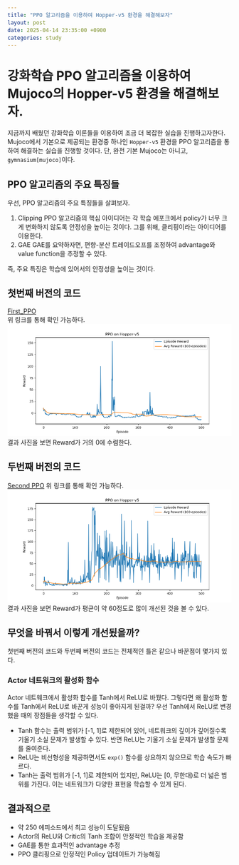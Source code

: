 ```yaml
---
title: "PPO 알고리즘을 이용하여 Hopper-v5 환경을 해결해보자"
layout: post
date: 2025-04-14 23:35:00 +0900
categories: study
---
```


# 강화학습 PPO 알고리즘을 이용하여 Mujoco의 Hopper-v5 환경을 해결해보자.
지금까지 배웠던 강화학습 이론들을 이용하여 조금 더 복잡한 실습을 진행하고자한다.
Mujoco에서 기본으로 제공되는 환경중 하나인 `Hopper-v5` 환경을 PPO 알고리즘을 통하여 해결하는 실습을 진행할 것이다.
단, 완전 기본 Mujoco는 아니고, `gymnasium[mujoco]`이다.

## PPO 알고리즘의 주요 특징들
우선, PPO 알고리즘의 주요 특징들을 살펴보자.
1. Clipping
PPO 알고리즘의 핵심 아이디어는 각 학습 에포크에서 policy가 너무 크게 변화하지 않도록 안정성을 높이는 것이다.
그를 위해, 클리핑이라는 아이디어를 이용한다.
2. GAE
GAE를 요약하자면, 편향-분산 트레이드오프를 조정하여 advantage와 value function을 추정할 수 있다.   

즉, 주요 특징은 학습에 있어서의 안정성을 높이는 것이다.

## 첫번째 버전의 코드
[First_PPO](https://github.com/soonawg/ppo_hopper_v5/blob/562e237cec4ffa0eaa961390bf14a44cde5be4b2/first_version_ppo.py)   
위 링크를 통해 확인 가능하다.
![Result_image_first](/assets/images/2025-04-14/ppo_hopper.png)
결과 사진을 보면 Reward가 거의 0에 수렴한다.

## 두번째 버전의 코드
[Second PPO](https://github.com/soonawg/ppo_hopper_v5/blob/562e237cec4ffa0eaa961390bf14a44cde5be4b2/second_version_ppo.py)
위 링크를 통해 확인 가능하다.
![Result_image_second](/assets/images/2025-04-14/ppo_hopper1.png)
결과 사진을 보면 Reward가 평균이 약 60정도로 많이 개선된 것을 볼 수 있다.

## 무엇을 바꿔서 이렇게 개선됬을까?
첫번째 버전의 코드와 두번째 버전의 코드는 전체적인 틀은 같으나 바꾼점이 몇가지 있다.

### Actor 네트워크의 활성화 함수
Actor 네트웨크에서 활성화 함수를 Tanh에서 ReLU로 바꿨다.
그렇다면 왜 활성화 함수를 Tanh에서 ReLU로 바꾼게 성능이 좋아지게 된걸까?
우선 Tanh에서 ReLU로 변경했을 때의 장점들을 생각할 수 있다.
* Tanh 함수는 출력 범위가 [-1, 1]로 제한되어 있어, 네트워크의 깊이가 깊어질수록 기울기 소실 문제가 발생할 수 있다. 반면 ReLU는 기울기 소실 문제가 발생할 문제를 줄여준다.
* ReLU는 비선형성을 제공하면서도 `exp()` 함수를 상요하지 않으므로 학습 속도가 빠르다.
* Tanh는 출력 범위가 [-1, 1]로 제한되어 있지만, ReLU는  [0, 무한대)로 더 넓은 범위를 가진다. 이는 네트워크가 다양한 표현을 학습할 수 있게 된다.   


## 결과적으로
* 약 250 에피소드에서 최고 성능이 도달됬음
* Actor의 ReLU와 Critic의 Tanh 조합이 안정적인 학습을 제공함
* GAE를 통한 효과적인 advantage 추정
* PPO 클리핑으로 안정적인 Policy 업데이트가 가능해짐